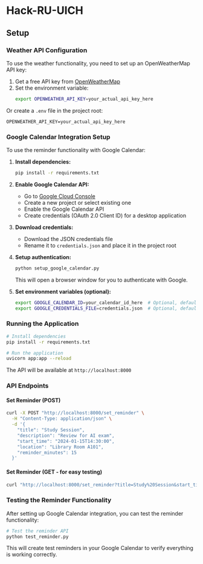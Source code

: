 # Hack-RU-UICH

## Setup

### Weather API Configuration

To use the weather functionality, you need to set up an OpenWeatherMap API key:

1. Get a free API key from [OpenWeatherMap](https://openweathermap.org/api)
2. Set the environment variable:
   ```bash
   export OPENWEATHER_API_KEY=your_actual_api_key_here
   ```

Or create a `.env` file in the project root:
```
OPENWEATHER_API_KEY=your_actual_api_key_here
```

### Google Calendar Integration Setup

To use the reminder functionality with Google Calendar:

1. **Install dependencies:**
   ```bash
   pip install -r requirements.txt
   ```

2. **Enable Google Calendar API:**
   - Go to [Google Cloud Console](https://console.cloud.google.com/)
   - Create a new project or select existing one
   - Enable the Google Calendar API
   - Create credentials (OAuth 2.0 Client ID) for a desktop application

3. **Download credentials:**
   - Download the JSON credentials file
   - Rename it to `credentials.json` and place it in the project root

4. **Setup authentication:**
   ```bash
   python setup_google_calendar.py
   ```
   This will open a browser window for you to authenticate with Google.

5. **Set environment variables (optional):**
   ```bash
   export GOOGLE_CALENDAR_ID=your_calendar_id_here  # Optional, defaults to "primary"
   export GOOGLE_CREDENTIALS_FILE=credentials.json  # Optional, defaults to "credentials.json"
   ```

### Running the Application

```bash
# Install dependencies
pip install -r requirements.txt

# Run the application
uvicorn app:app --reload
```

The API will be available at `http://localhost:8000`

### API Endpoints

#### Set Reminder (POST)
```bash
curl -X POST "http://localhost:8000/set_reminder" \
  -H "Content-Type: application/json" \
  -d '{
    "title": "Study Session",
    "description": "Review for AI exam",
    "start_time": "2024-01-15T14:30:00",
    "location": "Library Room A101",
    "reminder_minutes": 15
  }'
```

#### Set Reminder (GET - for easy testing)
```bash
curl "http://localhost:8000/set_reminder?title=Study%20Session&start_time=2024-01-15T14:30:00&description=Review%20for%20AI%20exam&location=Library%20Room%20A101&reminder_minutes=15"
```

### Testing the Reminder Functionality

After setting up Google Calendar integration, you can test the reminder functionality:

```bash
# Test the reminder API
python test_reminder.py
```

This will create test reminders in your Google Calendar to verify everything is working correctly.